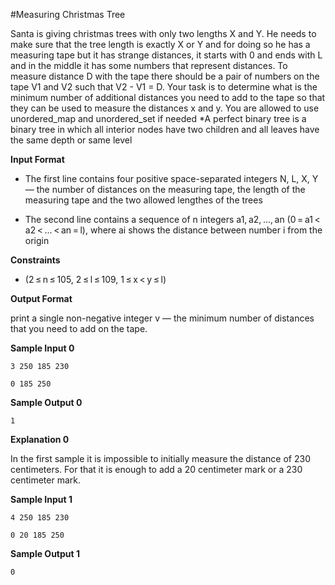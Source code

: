 #Measuring Christmas Tree

Santa is giving christmas trees with only two lengths X and Y. He needs to make sure that the tree length is exactly X or Y and for doing so he has a measuring tape but it has strange distances, it starts with 0 and ends with L and in the middle it has some numbers that represent distances. To measure distance D with the tape there should be a pair of numbers on the tape V1 and V2 such that V2 - V1 = D. Your task is to determine what is the minimum number of additional distances you need to add to the tape so that they can be used to measure the distances x and y. You are allowed to use unordered_map and unordered_set if needed
*A perfect binary tree is a binary tree in which all interior nodes have two children and all leaves have the same depth or same level

**Input Format**

- The first line contains four positive space-separated integers N, L, X, Y — the number of distances on the measuring tape, the length of the measuring tape and the two allowed lengthes of the trees


- The second line contains a sequence of n integers a1, a2, ..., an (0 = a1 < a2 < ... < an = l), where ai shows the distance between number i from the origin

**Constraints**

- (2 ≤ n ≤ 105, 2 ≤ l ≤ 109, 1 ≤ x < y ≤ l)



**Output Format**

print a single non-negative integer v — the minimum number of distances that you need to add on the tape.


**Sample Input 0**
```
3 250 185 230

0 185 250
```
**Sample Output 0**
```
1
```

**Explanation 0**

In the first sample it is impossible to initially measure the distance of 230 centimeters. For that it is enough to add a 20 centimeter mark or a 230 centimeter mark.

**Sample Input 1**

```
4 250 185 230

0 20 185 250
```
**Sample Output 1**
```
0
```
